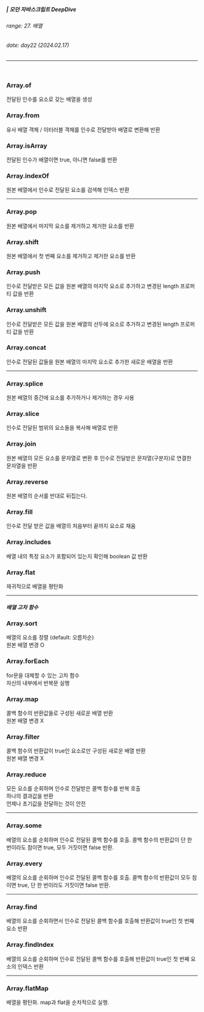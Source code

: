 ##### | 모던 자바스크립트 DeepDive <br />

###### range: 27. 배열<br />

###### date: day22 (2024.02.17) <br />

<hr />
<br />

### Array.of

전달된 인수를 요소로 갖는 배열을 생성

### Array.from

유사 배열 객체 / 이터러블 객체를 인수로 전달받아 배열로 변환해 반환

### Array.isArray

전달된 인수가 배열이면 true, 아니면 false를 반환

### Array.indexOf

원본 배열에서 인수로 전달된 요소를 검색해 인덱스 반환

---

### Array.pop

원본 배열에서 마지막 요소를 제거하고 제거한 요소를 반환

### Array.shift

원본 배열에서 첫 번째 요소를 제거하고 제거한 요소를 반환

### Array.push

인수로 전달받은 모든 값을 원본 배열의 마지막 요소로 추가하고 변경된 length 프로퍼티 값을 반환

### Array.unshift

인수로 전달받은 모든 값을 원본 배열의 선두에 요소로 추가하고 변경된 length 프로퍼티 값을 반환

### Array.concat

인수로 전달된 값들을 원본 배열의 마지막 요소로 추가한 새로운 배열을 반환

---

### Array.splice

원본 배열의 중간에 요소를 추가하거나 제거하는 경우 사용

### Array.slice

인수로 전달된 범위의 요소들을 복사해 배열로 반환

### Array.join

원본 배열의 모든 요소를 문자열로 변환 후 인수로 전달받은 문자열(구분자)로 연결한 문자열을 반환

### Array.reverse

원본 배열의 순서를 반대로 뒤집는다.

### Array.fill

인수로 전달 받은 값을 배열의 처음부터 끝까지 요소로 채움

### Array.includes

배열 내의 특정 요소가 포함되어 있는지 확인해 boolean 값 반환

### Array.flat

재귀적으로 배열을 평탄화

---

##### 배열 고차 함수

### Array.sort

배열의 요소를 정렬 (default: 오름차순) <br />
원본 배열 변경 O

### Array.forEach

for문을 대체할 수 있는 고차 함수 <br />
자신의 내부에서 반복문 실행 <br />

### Array.map

콜백 함수의 반환값들로 구성된 새로운 배열 반환 <br />
원본 배열 변경 X

### Array.filter

콜백 함수의 반환값이 true인 요소로만 구성된 새로운 배열 반환 <br />
원본 배열 변경 X

### Array.reduce

모든 요소를 순회하며 인수로 전달받은 콜백 함수를 반복 호출 <br />
하나의 결과값을 반환 <br />
언제나 초기값을 전달하는 것이 안전

---

### Array.some

배열의 요소를 순회하며 인수로 전달된 콜백 함수를 호출.
콜백 함수의 반환값이 단 한 번이라도 참이면 true, 모두 거짓이면 false 반환.

### Array.every

배열의 요소를 순회하며 인수로 전달된 콜백 함수를 호출.
콜백 함수의 반환값이 모두 참이면 true, 단 한 번이라도 거짓이면 false 반환.

---

### Array.find

배열의 요소를 순회하면서 인수로 전달된 콜백 함수를 호출해 반환값이 true인 첫 번째 요소 반환

### Array.findIndex

배열의 요소를 순회하며 인수로 전달된 콜백 함수를 호출해 반환값이 true인 첫 번째 요소의 인덱스 반환

---

### Array.flatMap

배열을 평탄화.
map과 flat을 순차적으로 실행.
